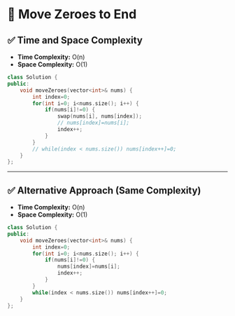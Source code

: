 # 🚚 Move Zeroes to End

## ✅ Time and Space Complexity
- **Time Complexity:** O(n)
- **Space Complexity:** O(1)

```cpp
class Solution {
public:
    void moveZeroes(vector<int>& nums) {
        int index=0;
        for(int i=0; i<nums.size(); i++) {
            if(nums[i]!=0) {
                swap(nums[i], nums[index]);
                // nums[index]=nums[i];
                index++;
            }
        }
        // while(index < nums.size()) nums[index++]=0;
    }
};
```

---

## ✅ Alternative Approach (Same Complexity)
- **Time Complexity:** O(n)
- **Space Complexity:** O(1)

```cpp
class Solution {
public:
    void moveZeroes(vector<int>& nums) {
        int index=0;
        for(int i=0; i<nums.size(); i++) {
            if(nums[i]!=0) {
                nums[index]=nums[i];
                index++;
            }
        }
        while(index < nums.size()) nums[index++]=0;
    }
};
```
